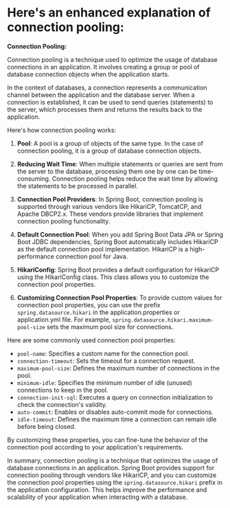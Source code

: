 # **Here's an enhanced explanation of connection pooling:**

**Connection Pooling:**

Connection pooling is a technique used to optimize the usage of database connections in an application. It involves creating a group or pool of database connection objects when the application starts.

In the context of databases, a connection represents a communication channel between the application and the database server. When a connection is established, it can be used to send queries (statements) to the server, which processes them and returns the results back to the application.

Here's how connection pooling works:

1. **Pool**: A pool is a group of objects of the same type. In the case of connection pooling, it is a group of database connection objects.

2. **Reducing Wait Time**: When multiple statements or queries are sent from the server to the database, processing them one by one can be time-consuming. Connection pooling helps reduce the wait time by allowing the statements to be processed in parallel.

3. **Connection Pool Providers**: In Spring Boot, connection pooling is supported through various vendors like HikariCP, TomcatCP, and Apache DBCP2.x. These vendors provide libraries that implement connection pooling functionality.

4. **Default Connection Pool**: When you add Spring Boot Data JPA or Spring Boot JDBC dependencies, Spring Boot automatically includes HikariCP as the default connection pool implementation. HikariCP is a high-performance connection pool for Java.

5. **HikariConfig**: Spring Boot provides a default configuration for HikariCP using the HikariConfig class. This class allows you to customize the connection pool properties.

6. **Customizing Connection Pool Properties**: To provide custom values for connection pool properties, you can use the prefix `spring.datasource.hikari` in the application.properties or application.yml file. For example, `spring.datasource.hikari.maximum-pool-size` sets the maximum pool size for connections.

Here are some commonly used connection pool properties:

- `pool-name`: Specifies a custom name for the connection pool.
- `connection-timeout`: Sets the timeout for a connection request.
- `maximum-pool-size`: Defines the maximum number of connections in the pool.
- `minimum-idle`: Specifies the minimum number of idle (unused) connections to keep in the pool.
- `connection-init-sql`: Executes a query on connection initialization to check the connection's validity.
- `auto-commit`: Enables or disables auto-commit mode for connections.
- `idle-timeout`: Defines the maximum time a connection can remain idle before being closed.

By customizing these properties, you can fine-tune the behavior of the connection pool according to your application's requirements.

In summary, connection pooling is a technique that optimizes the usage of database connections in an application. Spring Boot provides support for connection pooling through vendors like HikariCP, and you can customize the connection pool properties using the `spring.datasource.hikari` prefix in the application configuration. This helps improve the performance and scalability of your application when interacting with a database.